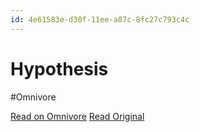 ```yaml
---
id: 4e61583e-d30f-11ee-a87c-8fc27c793c4c
---
```


# Hypothesis
#Omnivore

[Read on Omnivore](https://omnivore.app/me/hypothesis-18ddb10a987)
[Read Original](https://hypothes.is/a/Vhx6rNMCEe61ihelW3LsTw)

